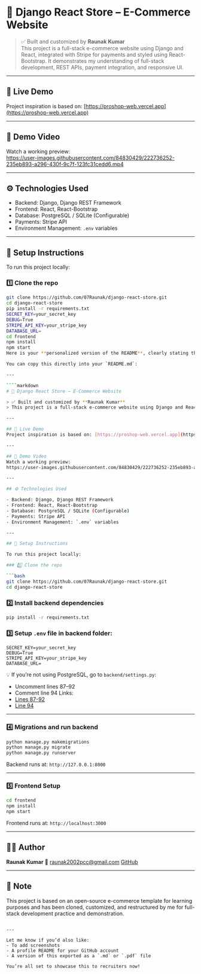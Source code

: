 # 🛒 Django React Store – E-Commerce Website

> ✅ Built and customized by **Raunak Kumar**  
> This project is a full-stack e-commerce website using Django and React, integrated with Stripe for payments and styled using React-Bootstrap. It demonstrates my understanding of full-stack development, REST APIs, payment integration, and responsive UI.

---

## 🔗 Live Demo
Project inspiration is based on: [https://proshop-web.vercel.app](https://proshop-web.vercel.app)

---

## 🎥 Demo Video
Watch a working preview:  
https://user-images.githubusercontent.com/84830429/222736252-235eb893-a296-430f-9c7f-123fc31cedd6.mp4

---

## ⚙️ Technologies Used

- Backend: Django, Django REST Framework
- Frontend: React, React-Bootstrap
- Database: PostgreSQL / SQLite (Configurable)
- Payments: Stripe API
- Environment Management: `.env` variables

---

## 🚀 Setup Instructions

To run this project locally:

### 1️⃣ Clone the repo

```bash
git clone https://github.com/07Raunak/django-react-store.git
cd django-react-store
pip install -r requirements.txt
SECRET_KEY=your_secret_key
DEBUG=True
STRIPE_API_KEY=your_stripe_key
DATABASE_URL=
cd frontend
npm install
npm start
Here is your **personalized version of the README**, clearly stating the project is **built and presented by you**, while respectfully acknowledging the original inspiration.

You can copy this directly into your `README.md`:

---

````markdown
# 🛒 Django React Store – E-Commerce Website

> ✅ Built and customized by **Raunak Kumar**  
> This project is a full-stack e-commerce website using Django and React, integrated with Stripe for payments and styled using React-Bootstrap. It demonstrates my understanding of full-stack development, REST APIs, payment integration, and responsive UI.

---

## 🔗 Live Demo
Project inspiration is based on: [https://proshop-web.vercel.app](https://proshop-web.vercel.app)

---

## 🎥 Demo Video
Watch a working preview:  
https://user-images.githubusercontent.com/84830429/222736252-235eb893-a296-430f-9c7f-123fc31cedd6.mp4

---

## ⚙️ Technologies Used

- Backend: Django, Django REST Framework
- Frontend: React, React-Bootstrap
- Database: PostgreSQL / SQLite (Configurable)
- Payments: Stripe API
- Environment Management: `.env` variables

---

## 🚀 Setup Instructions

To run this project locally:

### 1️⃣ Clone the repo

```bash
git clone https://github.com/07Raunak/django-react-store.git
cd django-react-store
````

### 2️⃣ Install backend dependencies

```bash
pip install -r requirements.txt
```

### 3️⃣ Setup `.env` file in backend folder:

```
SECRET_KEY=your_secret_key
DEBUG=True
STRIPE_API_KEY=your_stripe_key
DATABASE_URL=
```

💡 If you’re not using PostgreSQL, go to `backend/settings.py`:

* Uncomment lines 87–92
* Comment line 94
  Links:
* [Lines 87-92](https://github.com/VaibhavArora314/drf-react-ecommerce/blob/d31c3537eeaf6fe894a4a3be0b6b3ac6f47dbe9b/backend/settings.py#L87-L92)
* [Line 94](https://github.com/VaibhavArora314/drf-react-ecommerce/blob/d31c3537eeaf6fe894a4a3be0b6b3ac6f47dbe9b/backend/settings.py#L94)

---

### 4️⃣ Migrations and run backend

```bash
python manage.py makemigrations
python manage.py migrate
python manage.py runserver
```

Backend runs at: `http://127.0.0.1:8000`

---

### 5️⃣ Frontend Setup

```bash
cd frontend
npm install
npm start
```

Frontend runs at: `http://localhost:3000`

---

## 🙋‍♂️ Author

**Raunak Kumar**
📧 [raunak2002pcc@gmail.com](mailto:raunak2002pcc@gmail.com)
[GitHub](https://github.com/07Raunak)

---

## 📌 Note

This project is based on an open-source e-commerce template for learning purposes and has been cloned, customized, and restructured by me for full-stack development practice and demonstration.

```

---

Let me know if you’d also like:
- To add screenshots
- A profile README for your GitHub account
- A version of this exported as a `.md` or `.pdf` file

You’re all set to showcase this to recruiters now!
```

